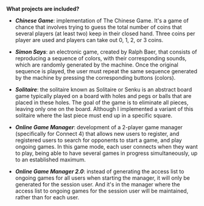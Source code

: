  **What projects are included?**

- ***Chinese Game***: implementation of The Chinese Game. It's a game of chance that involves trying to guess the total number of coins that several players (at least two) keep in their closed hand. Three coins per player are used and players can take out 0, 1, 2, or 3 coins.

- ***Simon Says***: an electronic game, created by Ralph Baer, that consists of reproducing a sequence of colors, with their corresponding sounds, which are randomly generated by the machine. Once the original sequence is played, the user must repeat the same sequence generated by the machine by pressing the corresponding buttons (colors).

- ***Solitaire***: the solitaire known as Solitaire or Senku is an abstract board game typically played on a board with holes and pegs or balls that are placed in these holes. The goal of the game is to eliminate all pieces, leaving only one on the board. Although I implemented a variant of this solitaire where the last piece must end up in a specific square.

- ***Online Game Manager***: development of a 2-player game manager (specifically for Connect 4) that allows new users to register, and registered users to search for opponents to start a game, and play ongoing games. In this game mode, each user connects when they want to play, being able to have several games in progress simultaneously, up to an established maximum.

- ***Online Game Manager 2.0***: instead of generating the access list to ongoing games for all users when starting the manager, it will only be generated for the session user. And it's in the manager where the access list to ongoing games for the session user will be maintained, rather than for each user.